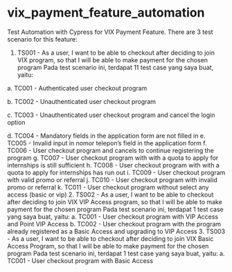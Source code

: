 # vix_payment_feature_automation
Test Automation with Cypress for VIX Payment Feature. There are 3 test scenario for this feature:
1. TS001 - As a user, I want to be able to checkout after deciding to join VIX program, so that I will be able to make payment for the chosen program
Pada test scenario ini, terdapat 11 test case yang saya buat, yaitu:

a. TC001 - Authenticated user checkout program

b.	TC002 - Unauthenticated user checkout program

c.	TC003 - Unauthenticated user checkout program and cancel the login option

d.	TC004 - Mandatory fields in the application form are not filled in
e.	TC005 - Invalid input in nomor telepon’s field in the application form
f.	TC006 - User checkout program and cancels to continue registering the program
g.	TC007 - User checkout program with with a quota to apply for internships is still sufficient
h.	TC008 - User checkout program with with a quota to apply for internships has run out
i.	TC009 - User checkout program with valid promo or referral
j.	TC010 - User checkout program with invalid promo or referral
k.	TC011 - User checkout program without select any access (basic or vip)
2.	TS002 - As a user, I want to be able to checkout after deciding to join VIX VIP Access program, so that I will be able to make payment for the chosen program
Pada test scenario ini, terdapat 1 test case yang saya buat, yaitu:
a.	TC001 - User checkout program with VIP Access and Point VIP Access
b.	TC002 - User checkout program with the program already registered as a Basic Access and upgrading to VIP Access
3. TS003 - As a user, I want to be able to checkout after deciding to join VIX Basic Access Program, so that I will be able to make payment for the chosen program
Pada test scenario ini, terdapat 1 test case yang saya buat, yaitu:
a.	TC001 - User checkout program with Basic Access
